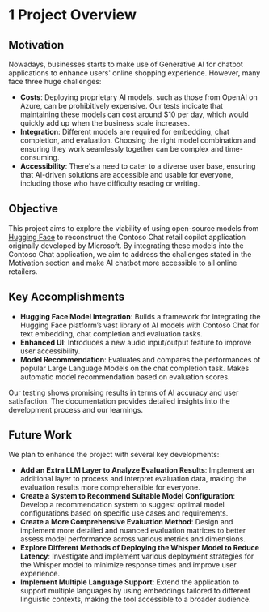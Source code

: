 # 1 Project Overview

## Motivation

Nowadays, businesses starts to make use of Generative AI for chatbot applications to enhance users' online shopping experience. However, many face three huge challenges:

- **Costs**: Deploying proprietary AI models, such as those from OpenAI on Azure, can be prohibitively expensive. Our tests indicate that maintaining these models can cost around $10 per day, which would quickly add up when the business scale increases. 
- **Integration**: Different models are required for embedding, chat completion, and evaluation. Choosing the right model combination and ensuring they work seamlessly together can be complex and time-consuming.
- **Accessibility**: There's a need to cater to a diverse user base, ensuring that AI-driven solutions are accessible and usable for everyone, including those who have difficulty reading or writing.

## Objective

This project aims to explore the viability of using open-source models from [Hugging Face](https://huggingface.co) to reconstruct the Contoso Chat retail copilot application originally developed by Microsoft. By integrating these models into the Contoso Chat application, we aim to address the challenges stated in the Motivation section and make AI chatbot more accessible to all online retailers. 

## Key Accomplishments

- **Hugging Face Model Integration**: Builds a framework for integrating the Hugging Face platform’s vast library of AI models with Contoso Chat for text embedding, chat completion and evaluation tasks.
- **Enhanced UI**: Introduces a new audio input/output feature to improve user accessibility.
- **Model Recommendation**: Evaluates and compares the performances of popular Large Language Models on the chat completion task. Makes automatic model recommendation based on evaluation scores.

Our testing shows promising results in terms of AI accuracy and user satisfaction. The documentation provides detailed insights into the development process and our learnings.

## Future Work

We plan to enhance the project with several key developments:

- **Add an Extra LLM Layer to Analyze Evaluation Results**: Implement an additional layer to process and interpret evaluation data, making the evaluation results more comprehensible for everyone.
- **Create a System to Recommend Suitable Model Configuration**: Develop a recommendation system to suggest optimal model configurations based on specific use cases and requirements.
- **Create a More Comprehensive Evaluation Method**: Design and implement more detailed and nuanced evaluation matrices to better assess model performance across various metrics and dimensions.
- **Explore Different Methods of Deploying the Whisper Model to Reduce Latency**: Investigate and implement various deployment strategies for the Whisper model to minimize response times and improve user experience.
- **Implement Multiple Language Support**: Extend the application to support multiple languages by using embeddings tailored to different linguistic contexts, making the tool accessible to a broader audience.

